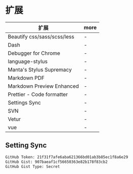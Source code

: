 # 扩展

| 扩展                        | more |
| --------------------------- | ---- |
| Beautify css/sass/scss/less | -    |
| Dash                        | -    |
| Debugger for Chrome         | -    |
| language-stylus             | -    |
| Manta's Stylus Supremacy    | -    |
| Markdown PDF                | -    |
| Markdown Preview Enhanced   | -    |
| Prettier - Code formatter   | -    |
| Settings Sync               | -    |
| SVN                         | -    |
| Vetur                       | -    |
| vue                         | -    |

## Setting Sync

```bash
GitHub Token: 21f31f7afe6aba621366bd01ab3b85ec1f8a6e29
GitHub Gist: 907baeaf1cf56650363e82b178f83cb2
GitHub Gist Type: Secret
```